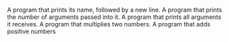 A program that prints its name, followed by a new line.
A program that prints the number of arguments passed into it.
A program that prints all arguments it receives.
A program that multiplies two numbers.
A program that adds positive numbers

